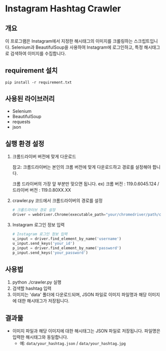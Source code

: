 # Instagram Hashtag Crawler

## 개요
이 프로그램은 Instagram에서 지정한 해시태그의 이미지를 크롤링하는 스크립트입니다. Selenium과 BeautifulSoup을 사용하여 Instagram에 로그인하고, 특정 해시태그로 검색하여 이미지를 수집합니다.

## requirement 설치

    pip install -r requirement.txt
    
## 사용된 라이브러리
- Selenium
- BeautifulSoup
- requests
- json

## 실행 환경 설정
1. 크롬드라이버 버전에 맞게 다운로드

    참고: 크롬드라이버는 본인의 크롬 버전에 맞게 다운로드하고 경로를 설정해야 합니다.
   
    크롬 드라이버의 가장 앞 부분만 맞으면 됩니다. ex) 크롬 버전 : 119.0.6045.124 / 드라이버 버전 : 119.0.80XX.XX
   
3. crawler.py 코드에서 크롬드라이버의 경로를 설정
    ```python
    # 크롬드라이브 경로 설정
    driver = webdriver.Chrome(executable_path="your/chromedriver/path/chromedriver.exe")
    ```

4. Instagram 로그인 정보 입력
    ```python
    # Instagram 로그인 정보 입력
    u_input = driver.find_element_by_name('username')
    u_input.send_keys('your_id')
    p_input = driver.find_element_by_name('password')
    p_input.send_keys('your_password')
    ```

## 사용법
1. python ./crawler.py 실행
2. 검색할 hashtag 입력
3. 이미지는 'data' 폴더에 다운로드되며, JSON 파일로 이미지 파일명과 해당 이미지에 대한 해시태그가 저장됩니다.

## 결과물
- 이미지 파일과 해당 이미지에 대한 해시태그는 JSON 파일로 저장됩니다. 파일명은 입력한 해시태그와 동일합니다.
    - 예: `data/your_hashtag.json` / `data/your_hashtag.jpg`




